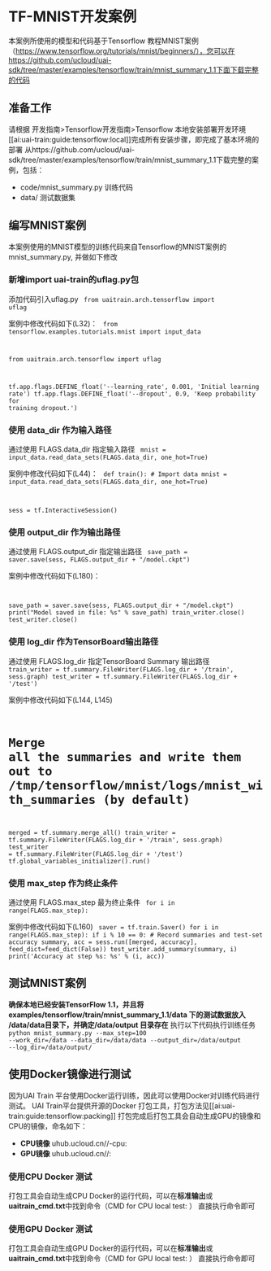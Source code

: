 

# TF-MNIST开发案例

本案例所使用的模型和代码基于Tensorflow 教程MNIST案例（https://www.tensorflow.org/tutorials/mnist/beginners/），您可以在https://github.com/ucloud/uai-sdk/tree/master/examples/tensorflow/train/mnist_summary_1.1下面下载完整的代码

## 准备工作
请根据 开发指南>Tensorflow开发指南>Tensorflow 本地安装部署开发环境[[ai:uai-train:guide:tensorflow:local]]完成所有安装步骤，即完成了基本环境的部署 
从https://github.com/ucloud/uai-sdk/tree/master/examples/tensorflow/train/mnist_summary_1.1下载完整的案例，包括：

  * code/mnist_summary.py 训练代码
  * data/ 测试数据集

## 编写MNIST案例
本案例使用的MNIST模型的训练代码来自Tensorflow的MNIST案例的mnist_summary.py, 并做如下修改 

### 新增import uai-train的uflag.py包
添加代码引入uflag.py
<code>
from uaitrain.arch.tensorflow import uflag 
</code>

案例中修改代码如下\(L32\)：
<code>
from tensorflow.examples.tutorials.mnist import input_data

from uaitrain.arch.tensorflow import uflag

tf.app.flags.DEFINE_float('--learning_rate', 0.001, 'Initial learning rate')
tf.app.flags.DEFINE_float('--dropout', 0.9, 'Keep probability for training dropout.')
</code>

### 使用 data_dir 作为输入路径 ###
通过使用 FLAGS.data\_dir 指定输入路径
<code>
mnist = input_data.read_data_sets(FLAGS.data_dir,
                                    one_hot=True)
</code>

案例中修改代码如下\(L44\)：
<code>
def train():
  \# Import data
  mnist = input_data.read_data_sets(FLAGS.data_dir,
                                    one_hot=True)

  sess = tf.InteractiveSession()
</code>

### 使用 output_dir 作为输出路径 ###
通过使用 FLAGS.output\_dir 指定输出路径
<code>
save_path = saver.save(sess, FLAGS.output_dir + "/model.ckpt")
</code>

案例中修改代码如下\(L180\)：
<code>

  save_path = saver.save(sess, FLAGS.output_dir + "/model.ckpt")
  print("Model saved in file: %s" % save_path)
  train_writer.close()
  test_writer.close()
</code>

### 使用 log_dir 作为TensorBoard输出路径 ###
通过使用 FLAGS.log\_dir 指定TensorBoard Summary 输出路径
<code>
  train_writer = tf.summary.FileWriter(FLAGS.log_dir + '/train', sess.graph)
  test_writer = tf.summary.FileWriter(FLAGS.log_dir + '/test')
</code>

案例中修改代码如下\(L144, L145\)
<code>

# Merge all the summaries and write them out to /tmp/tensorflow/mnist/logs/mnist_with_summaries (by default)
  merged = tf.summary.merge_all()
  train_writer = tf.summary.FileWriter(FLAGS.log_dir + '/train', sess.graph)
  test_writer = tf.summary.FileWriter(FLAGS.log_dir + '/test')
  tf.global_variables_initializer().run()
</code>

### 使用 max_step 作为终止条件
通过使用 FLAGS.max\_step 最为终止条件
<code>
for i in range(FLAGS.max_step):
</code>

案例中修改代码如下\(L160\)
<code>
saver = tf.train.Saver()
  for i in range(FLAGS.max_step):
    if i % 10 == 0:  # Record summaries and test-set accuracy
      summary, acc = sess.run([merged, accuracy], feed_dict=feed_dict(False))
      test_writer.add_summary(summary, i)
      print('Accuracy at step %s: %s' % (i, acc))
</code>

## 测试MNIST案例
**确保本地已经安装TensorFlow 1.1，并且将examples/tensorflow/train/mnist\_summary\_1.1/data 下的测试数据放入 /data/data目录下，并确定/data/output 目录存在** 
执行以下代码执行训练任务
<code>
python mnist_summary.py --max_step=100 --work_dir=/data --data_dir=/data/data --output_dir=/data/output --log_dir=/data/output/
</code>

## 使用Docker镜像进行测试
因为UAI Train 平台使用Docker运行训练，因此可以使用Docker对训练代码进行测试。
UAI Train平台提供开源的Docker 打包工具，打包方法见[[ai:uai-train:guide:tensorflow:packing]] 
打包完成后打包工具会自动生成GPU的镜像和CPU的镜像，命名如下：

  * **CPU镜像** uhub.ucloud.cn/<uhub-bucket>/<user-def-name>-cpu:<usr-def-tag>
  * **GPU镜像** uhub.ucloud.cn/<uhub-bucket>/<user-def-name>:<usr-def-tag>

### 使用CPU Docker 测试
打包工具会自动生成CPU Docker的运行代码，可以在**标准输出**或**uaitrain\_cmd.txt**中找到命令（CMD for CPU local test: <docker run cmd> ）
直接执行命令即可

### 使用GPU Docker 测试
打包工具会自动生成GPU Docker的运行代码，可以在**标准输出**或**uaitrain\_cmd.txt**中找到命令（CMD for GPU local test: <docker run cmd> ）
直接执行命令即可

